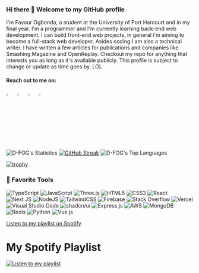### Hi there 👋 Welcome to my GitHub profile
I'm Favour Ogbonda, a student at the University of Port Harcourt and in my final year. I'm a programmer and I'm currently learning back-end web development. I can build front-end web projects, in general i'm aiming to become a full-stack web developer. Asides coding I am also a technical writer. I have written a few articles for publications and companies like Smashing Magazine and OpenReplay. Checkout my repo for anything that interests you as long as it's available publicly. This profile is subject to change or update as time goes by. LOL

#### Reach out to me on:
[<img src="https://github.com/sciencepal/sciencepal/blob/master/assets/discord-round.svg" width="3.5%"/>](https://discord.gg/) &nbsp; 
[<img src="https://img.icons8.com/color/48/000000/twitter.png" width="3.5%"/>](https://twitter.com/FlynnFavour) &nbsp; 
[<img src="https://img.icons8.com/color/48/000000/linkedin.png" width="3.5%"/>](https://ng.linkedin.com/in/favour-ogbonda-612a94231) &nbsp; 
<a href="mailto:ogbondafavour9@gmail.com"> <img src="https://img.icons8.com/fluent/48/000000/gmail.png" width="3.5%"/> </a>

 <!-- &nbsp; 
<a href="https://twitter.com/FlynnFavour">
  <img align="left" src="https://custom-icon-badges.demolab.com/badge/follow_me-blue?logo=twitter&logoColor=fff" alt="twitter"/>
</a> -->



<!-- <a href="https://ng.linkedin.com/in/favour-ogbonda-612a94231">
  <img src="https://custom-icon-badges.demolab.com/badge/follow_me-blue?logo=linkedin&logoColor=fff" alt="linkedin"/>
</a> -->

![D-FOG's Statistics](https://github-readme-stats.vercel.app/api?username=D-FOG&theme=slateorange&show_icons=true&hide_border=true&count_private=true)
[![GitHub Streak](https://streak-stats.demolab.com/?user=D-FOG&theme=highcontrast)](https://git.io/streak-stats)
![D-FOG's Top Languages](https://github-readme-stats.vercel.app/api/top-langs/?username=d-fog&theme=slateorange&show_icons=true&hide_border=true&layout=compact)<br>

<!-- ![Manuel-co's Streak](https://github-readme-streak-stats.herokuapp.com/?user=Manuel-co&theme=slateorange&hide_border=true) -->
[![trophy](https://github-profile-trophy.vercel.app/?username=d-fog&theme=juicyfresh&no-frame=true&row=1&&margin-w=20&no-bg=true)](https://github-profile-trophy.vercel.app/?username=sciencepal&theme=juicyfresh&no-frame=true&row=1&&margin-w=20&no-bg=true)

### 🧰 Favorite Tools
![TypeScript](https://img.shields.io/badge/typescript-%23007ACC.svg?style=for-the-badge&logo=typescript&logoColor=white)
![JavaScript](https://img.shields.io/badge/javascript-%23323330.svg?style=for-the-badge&logo=javascript&logoColor=%23F7DF1E)
![Three.js](https://img.shields.io/badge/Three.js-black?style=for-the-badge&logo=Three.js&logoColor=white)
![HTML5](https://img.shields.io/badge/html5-%23E34F26.svg?style=for-the-badge&logo=html5&logoColor=white)
![CSS3](https://img.shields.io/badge/css3-%231572B6.svg?style=for-the-badge&logo=css3&logoColor=white)
![React](https://img.shields.io/badge/react-%2320232a.svg?style=for-the-badge&logo=react&logoColor=%2361DAFB)
![Next JS](https://img.shields.io/badge/Next.js-black?style=for-the-badge&logo=Next.js&logoColor=white)
![NodeJS](https://img.shields.io/badge/node.js-6DA55F?style=for-the-badge&logo=node.js&logoColor=white)
![TailwindCSS](https://img.shields.io/badge/tailwindcss-%2338B2AC.svg?style=for-the-badge&logo=tailwind-css&logoColor=white)
![Firebase](https://img.shields.io/badge/firebase-%23039BE5.svg?style=for-the-badge&logo=firebase)
![Stack Overflow](https://img.shields.io/badge/-Stackoverflow-FE7A16?style=for-the-badge&logo=stack-overflow&logoColor=white)
![Vercel](https://img.shields.io/badge/vercel-%23000000.svg?style=for-the-badge&logo=vercel&logoColor=white)
![Visual Studio Code](https://img.shields.io/badge/Visual%20Studio%20Code-0078d7.svg?style=for-the-badge&logo=visual-studio-code&logoColor=white)
![shadcn/ui](https://img.shields.io/badge/shields.io-black?style=for-the-badge&logo=shadcnui&logoColor=white)
![Express.js](https://img.shields.io/badge/Express.js-000000?style=for-the-badge&logo=express&logoColor=white)
![AWS](https://img.shields.io/badge/AWS-232F3E?style=for-the-badge&logo=amazonaws&logoColor=white)
![MongoDB](https://img.shields.io/badge/MongoDB-47A248?style=for-the-badge&logo=mongodb&logoColor=white)
![Redis](https://img.shields.io/badge/Redis-D12D12?style=for-the-badge&logo=redis&logoColor=white)
![Python](https://img.shields.io/badge/Python-3776AB?style=for-the-badge&logo=python&logoColor=white)
![Vue.js](https://img.shields.io/badge/Vue.js-4FC08D?style=for-the-badge&logo=vue.js&logoColor=white)

[Listen to my playlist on Spotify](https://open.spotify.com/embed/playlist/6gQdRZNrvXD9WnvoKJjdKw?utm_source=generator)
# My Spotify Playlist

[![Listen to my playlist](https://images-wixmp-ed30a86b8c4ca887773594c2.wixmp.com/i/d96bb958-4e6c-4ce0-9447-fbe226fbbecf/dfsu704-35f86d90-74dc-40ca-a6e6-a488bd7ea1c3.jpg)](https://open.spotify.com/playlist/15mGnAJpA8v0e2h8Q2OTAU?si=7099cf5f4ea945f9)


<!-- <p align="left">
  <img width="320" height="445" src="https://spotify-github-profile.kittinanx.com/api/view?uid=21jsj34glwsu3dboqjpqzm2sa&cover_image=true&theme=default&bar_color=ff0000&bar_color_cover=true">
</p>

https://open.spotify.com/user/89018rqysq1xfvsqfc9mp7jzs?si=9add036cf06f4124 -->

<!--
**D-FOG/D-FOG** is a ✨ _special_ ✨ repository because its `README.md` (this file) appears on your GitHub profile.

Here are some ideas to get you started:

- 🔭 I’m currently working on ...
- 🌱 I’m currently learning ...
- 👯 I’m looking to collaborate on ...
- 🤔 I’m looking for help with ...
- 💬 Ask me about ...
- 📫 How to reach me: ...
- 😄 Pronouns: ...
- ⚡ Fun fact: ...
-->
